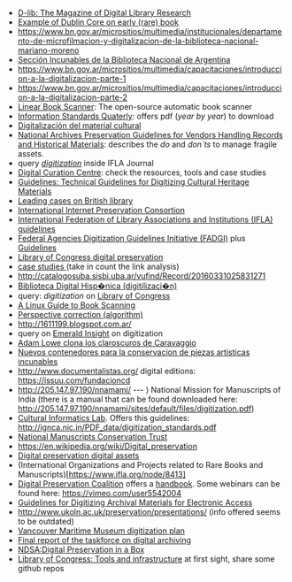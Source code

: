 * [D-lib: The Magazine of Digital Library Research](http://www.dlib.org/dlib.html)
* [Example of Dublin Core on early (rare) book](http://trapalanda.bn.gov.ar/jspui/handle/123456789/1524)
* https://www.bn.gov.ar/micrositios/multimedia/institucionales/departamento-de-microfilmacion-y-digitalizacion-de-la-biblioteca-nacional-mariano-moreno
* [Sección Incunables de la Biblioteca Nacional de Argentina](http://trapalanda.bn.gov.ar/jspui/handle/123456789/55)
* https://www.bn.gov.ar/micrositios/multimedia/capacitaciones/introduccion-a-la-digitalizacion-parte-1
* https://www.bn.gov.ar/micrositios/multimedia/capacitaciones/introduccion-a-la-digitalizacion-parte-2
* [Linear Book Scanner](http://linearbookscanner.org/): The open-source automatic book scanner
* [Information Standards Quaterly](http://www.niso.org/publications/isq/): offers pdf (_year by year_) to download
* [Digitalización del material cultural](http://www.bne.es/es/Inicio/Perfiles/Bibliotecarios/Informes/DigitalizacionMaterialCultural/index.html)
* [National Archives Preservation Guidelines for Vendors Handling Records and Historical Materials](https://www.archives.gov/preservation/technical/vendor-training.html): describes the _do_ and _don`ts_ to manage fragile assets. 
* query [_digitization_](https://www.ifla.org/search/node/digitization) inside IFLA Journal
* [Digital Curation Centre](http://www.dcc.ac.uk/): check the resources, tools and case studies
* [Guidelines: Technical Guidelines for Digitizing Cultural Heritage Materials](http://www.digitizationguidelines.gov/guidelines/digitize-technical.html)
* [Leading cases on British library](https://www.bl.uk/digitisation-services)
* [International Internet Preservation Consortion](http://netpreserve.org/)
* [International Federation of Library Associations and Institutions (IFLA) guidelines](https://www.ifla.org/node/8750)
* [Federal Agencies Digitization Guidelines Initiative (FADGI)](http://www.digitizationguidelines.gov/) plus [Guidelines](http://www.digitizationguidelines.gov/guidelines/)
* [Library of Congress digital preservation](http://www.digitalpreservation.gov/)
* [case studies ](http://netpreserve.org/web-archiving/case-studies/)(take in count the link analysis)
* http://catalogosuba.sisbi.uba.ar/vufind/Record/20160331025831271
* [Biblioteca Digital Hisp�nica (digitilizaci�n)](http://www.bne.es/es/Catalogos/BibliotecaDigitalHispanica/Acercade/#)
* query: _digitization_ on [Library of Congress](https://www.loc.gov/search/?in=&q=digitization&new=true)
* [A Linux Guide to Book Scanning](https://natecraun.net/articles/linux-guide-to-book-scanning.html)
* [Perspective correction (algorithm)](https://mzucker.github.io/2016/10/11/unprojecting-text-with-ellipses.html)
* http://1611199.blogspot.com.ar/
* query on [Emerald Insight](http://www.emeraldinsight.com/action/doSearch?AllField=digitization&content=articlesChapters) on digitization
* [Adam Lowe clona los claroscuros de Caravaggio](https://elpais.com/diario/2009/10/08/ciberpais/1254968672_850215.html)
* [Nuevos contenedores para la conservacion de piezas artisticas incunables](http://argentinainvestiga.edu.ar/infouniversidades/2.6/listado/noticia.php?titulo=nuevos_contenedores_para_la_conservacion_de_piezas_artisticas_incunables&id=1071)
* http://www.documentalistas.org/    digital editions: https://issuu.com/fundacioncd
* http://205.147.97.190/nnamami/  --- ) National Mission for Manuscripts of India (there is a manual that can be found downloaded here: http://205.147.97.190/nnamami/sites/default/files/digitization.pdf)
* [Cultural Informatics Lab](http://ignca.nic.in/mmd_body.htm). Offers this guidelines: http://ignca.nic.in/PDF_data/digitization_standards.pdf
* [National Manuscripts Conservation Trust](http://www.nmct.co.uk/)
* https://en.wikipedia.org/wiki/Digital_preservation
* [Digital preservation digital assets](https://issuu.com/marvinsunderground/stacks/bac2f6b72d614c58b3856e72274a7d47)
* (International Organizations and Projects related to Rare Books and Manuscripts)[https://www.ifla.org/node/8413]
* [Digital Preservation Coalition](http://www.dpconline.org/) offers a [handbook](http://dpconline.org/handbook). Some webinars can be found here: https://vimeo.com/user5542004
* [Guidelines for Digitizing Archival Materials for Electronic Access](https://www.archives.gov/preservation/technical/guidelines.html)
* http://www.ukoln.ac.uk/preservation/presentations/ (info offered seems to be outdated)
* [Vancouver Maritime Museum digitization plan](https://issuu.com/vanmaritime/docs/vmm_digitization_plan_2015)
* [Final report of the taskforce on digital archiving](https://www.clir.org/pubs/reports/pub63watersgarrett.pdf)
* [NDSA:Digital Preservation in a Box](https://wiki.diglib.org/NDSA:Digital_Preservation_in_a_Box)
* [Library of Congress: Tools and infrastructure](http://blogs.loc.gov/thesignal/category/tools-and-infrastructure/) at first sight, share some github repos